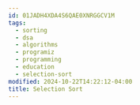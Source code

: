 ```yaml
---
id: 01JADH4XDA4S6QAE0XNRGGCV1M
tags:
  - sorting
  - dsa
  - algorithms
  - programiz
  - programming
  - education
  - selection-sort
modified: 2024-10-22T14:22:12-04:00
title: Selection Sort
---
```

